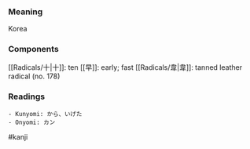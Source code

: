 ### Meaning

Korea

### Components

[[Radicals/十|十]]: ten [[早]]: early; fast [[Radicals/韋|韋]]: tanned leather radical (no. 178)

### Readings

```
- Kunyomi: から、いげた
- Onyomi: カン
```

#kanji